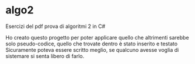 # algo2
Esercizi del pdf prova di algoritmi 2 in C#

Ho creato questo progetto per poter applicare quello che altrimenti sarebbe solo pseudo-codice, quello che trovate dentro è stato inserito e testato
Sicuramente poteva essere scritto meglio, se qualcuno avesse voglia di sistemare si senta libero di farlo.

